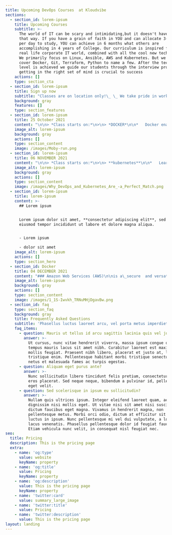 ```yaml
---
title: Upcoming DevOps Courses  at Kloudvibe
sections:
  - section_id: lorem-ipsum
    title: Upcoming Courses
    subtitle: >-
      The world of IT can be scary and intimidating,but it doesn't have to be
      that way. If you have a grain of faith in YOU and can allocate 3-4 hours
      per day to study, YOU can achieve in 6 months what others are
      accomplishing in 4 years of College. Our curriculum is inspired from the
      real life corporate IT world, combined with all the cool new technologies.
      We primarily focus on Linux, Ansible, AWS and Kubernetes. But we also
      cover Docker, Git, Terraform, Python to name a few. After the technical
      level is achieved we guide our students through the interview process, as
      getting in the right set of mind is crucial to success
    actions: []
    type: section_cta
  - section_id: lorem-ipsum
    title: Sign up now
    subtitle: "Classes are on location only!\_ \_ We take pride in working directly with our students"
    background: gray
    features: []
    type: section_features
  - section_id: lorem-ipsum
    title: 25 October 2021
    content: "\n\n> *Class starts on:*\n>\n> *DOCKER*\n\n*   Docker enables you to separate your applications from your infrastructure so you can deliver software quickly.\n\n*   With Docker, you can manage your infrastructure in the same ways you manage your applications.\n\n*   By taking advantage of Docker’s methodologies for shipping, testing, and deploying code quickly.\n\n*   Significantly reduce the delay between writing code and running it in production.\n\n*   Docker works with all development tools you use including VS Code, CircleCI and GitHub. Leveraging Docker images to efficiently develop your own unique applications on Windows and Mac.\_\n"
    image_alt: lorem-ipsum
    background: gray
    actions: []
    type: section_content
    image: /images/Moby-run.png
  - section_id: lorem-ipsum
    title: 06 NOVEMBER 2021
    content: "\n\n> *Class starts on:*\n>\n> **kubernetes**\n\n*   Learn everything\_*Kubernetes*\_offers for each particular pattern, with tested conclusions.\n\n*   Get detailed, reusable\_*Kubernetes*\_patterns for container deployment and orchestration.\n"
    image_alt: lorem-ipsum
    background: gray
    actions: []
    type: section_content
    image: /images/Why_DevOps_and_Kubernetes_Are_-a_Perfect_Match.png
  - section_id: lorem-ipsum
    title: lorem-ipsum
    content: >-
      ## Lorem ipsum


      Lorem ipsum dolor sit amet, **consectetur adipiscing elit**, sed do
      eiusmod tempor incididunt ut labore et dolore magna aliqua.


      - Lorem ipsum

      - dolor sit amet
    image_alt: lorem-ipsum
    actions: []
    type: section_hero
  - section_id: Docker
    title: 04 DECEMBER 2021
    content: "### Amazon Web Services (AWS)\n\nis a\_secure  and versatile cloud services platform, offering compute power, database storage, content delivery and other functionality to help businesses scale and grow.\n"
    image_alt: lorem-ipsum
    background: gray
    actions: []
    type: section_content
    image: /images/1_1S-Iwvkh_TRNuMHjDgavBw.png
  - section_id: faq
    type: section_faq
    background: gray
    title: Frequently Asked Questions
    subtitle: 'Phasellus luctus laoreet arcu, vel porta metus imperdiet sit amet.'
    faq_items:
      - question: Mauris ut tellus id arcu sagittis lacinia quis vel justo?
        answer: >-
          Ut cursus, nunc vitae hendrerit viverra, massa ipsum congue quam, sed
          tempus mauris lacus sit amet nibh. Curabitur laoreet est maximus
          mollis feugiat. Praesent nibh libero, placerat et justo at, luctus
          tristique enim. Pellentesque habitant morbi tristique senectus et
          netus et malesuada fames ac turpis egestas.
      - question: Aliquam eget purus ante?
        answer: >-
          Nunc sollicitudin libero tincidunt felis pretium, consectetur aliquam
          eros placerat. Sed neque neque, bibendum a pulvinar id, pellentesque
          eget velit.
      - question: Sed scelerisque in ipsum eu sollicitudin?
        answer: >-
          Nullam quis ultrices ipsum. Integer eleifend laoreet quam, ac
          dignissim nisi mollis eget. Ut vitae nisi sit amet nisi suscipit
          dictum faucibus eget magna. Vivamus in hendrerit magna, non
          pellentesque metus. Morbi orci odio, dictum at efficitur sit amet,
          luctus in ipsum. Nunc pellentesque mi vel dui vulputate, a lobortis
          lacus venenatis. Phasellus pellentesque dolor id feugiat faucibus.
          Etiam vehicula nunc velit, in consequat nisl feugiat nec.
seo:
  title: Pricing
  description: This is the pricing page
  extra:
    - name: 'og:type'
      value: website
      keyName: property
    - name: 'og:title'
      value: Pricing
      keyName: property
    - name: 'og:description'
      value: This is the pricing page
      keyName: property
    - name: 'twitter:card'
      value: summary_large_image
    - name: 'twitter:title'
      value: Pricing
    - name: 'twitter:description'
      value: This is the pricing page
layout: landing
---
```

